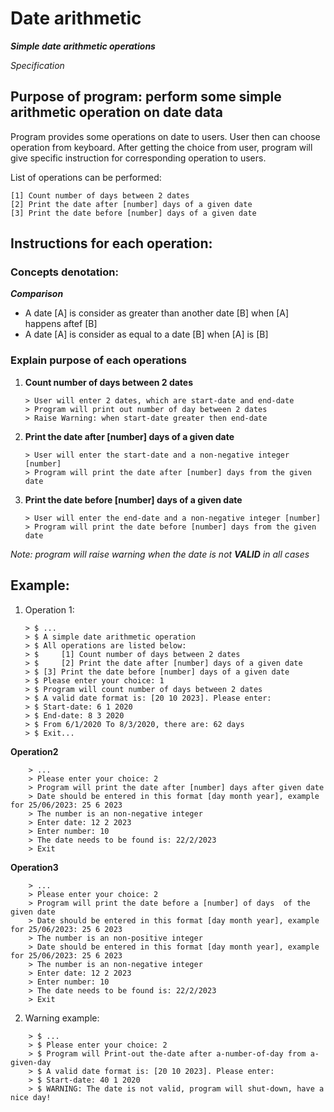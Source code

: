 
# Date arithmetic

***Simple date arithmetic operations***

*Specification*


## Purpose of program: perform some simple arithmetic operation on date data
Program provides some operations on date to users. User then can choose operation from keyboard. After getting the choice from user, program will give specific instruction for corresponding operation to users. 

List of operations can be performed:

	[1] Count number of days between 2 dates
	[2] Print the date after [number] days of a given date
	[3] Print the date before [number] days of a given date

## Instructions for each operation:

### Concepts denotation:
***Comparison***
- A date [A] is consider as greater than another date [B] when [A] happens aftef [B]
- A date [A] is consider as equal to a date [B] when [A] is [B]

### Explain purpose of each operations

1. **Count number of days between 2 dates**
	```
	> User will enter 2 dates, which are start-date and end-date
	> Program will print out number of day between 2 dates
	> Raise Warning: when start-date greater then end-date
	```

2. **Print the date after [number] days of a given date**
	```
	> User will enter the start-date and a non-negative integer [number]
	> Program will print the date after [number] days from the given date
	```

3. **Print the date before [number] days of a given date**
	```
	> User will enter the end-date and a non-negative integer [number]
	> Program will print the date before [number] days from the given date
	```

*Note: program will raise warning when the date is not **VALID** in all cases*


## Example:

1. Operation 1:
	```
	> $ ...
	> $ A simple date arithmetic operation
	> $ All operations are listed below:
	> $ 	[1] Count number of days between 2 dates
	> $ 	[2] Print the date after [number] days of a given date
	> $	[3] Print the date before [number] days of a given date
	> $ Please enter your choice: 1
	> $ Program will count number of days between 2 dates
	> $ A valid date format is: [20 10 2023]. Please enter:
	> $ Start-date: 6 1 2020
	> $ End-date: 8 3 2020
	> $ From 6/1/2020 To 8/3/2020, there are: 62 days
	> $ Exit...
	```

**Operation2**
```
	> ...
	> Please enter your choice: 2
	> Program will print the date after [number] days after given date
	> Date should be entered in this format [day month year], example for 25/06/2023: 25 6 2023
	> The number is an non-negative integer
	> Enter date: 12 2 2023
	> Enter number: 10
	> The date needs to be found is: 22/2/2023
	> Exit
```

**Operation3**
```
	> ...
	> Please enter your choice: 2
	> Program will print the date before a [number] of days  of the given date
	> Date should be entered in this format [day month year], example for 25/06/2023: 25 6 2023
	> The number is an non-positive integer
	> Date should be entered in this format [day month year], example for 25/06/2023: 25 6 2023
	> The number is an non-negative integer
	> Enter date: 12 2 2023
	> Enter number: 10
	> The date needs to be found is: 22/2/2023
	> Exit
```

2. Warning example:
```
	> $ ...
	> $ Please enter your choice: 2
	> $ Program will Print-out the-date after a-number-of-day from a-given-day
	> $ A valid date format is: [20 10 2023]. Please enter:
	> $ Start-date: 40 1 2020
	> $ WARNING: The date is not valid, program will shut-down, have a nice day!
```